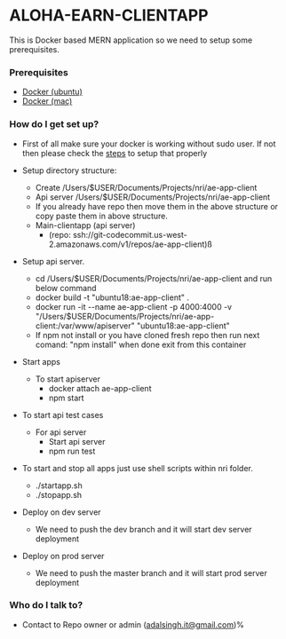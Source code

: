 # ALOHA-EARN-CLIENTAPP #

This is Docker based MERN application so we need to setup some prerequisites.

### Prerequisites ###

* [Docker (ubuntu)](https://docs.docker.com/install/linux/docker-ce/ubuntu)
* [Docker (mac)](https://docs.docker.com/docker-for-mac/install)

### How do I get set up? ###
* First of all make sure your docker is working without sudo user. If not then please check the [steps](https://docs.docker.com/install/linux/linux-postinstall/) to setup that properly
* Setup directory structure:
    * Create /Users/$USER/Documents/Projects/nri/ae-app-client
    * Api server /Users/$USER/Documents/Projects/nri/ae-app-client
    * If you already have repo then move them in the above structure or copy paste them in above structure.
    * Main-clientapp (api server)
        * (repo: ssh://git-codecommit.us-west-2.amazonaws.com/v1/repos/ae-app-client)ß

* Setup api server.
    * cd /Users/$USER/Documents/Projects/nri/ae-app-client and run below command
    * docker build -t "ubuntu18:ae-app-client" .
    * docker run -it --name ae-app-client -p 4000:4000 -v "/Users/$USER/Documents/Projects/nri/ae-app-client:/var/www/apiserver" "ubuntu18:ae-app-client"
    * If npm not install or you have cloned fresh repo then run next comand: "npm install" when done exit from this container


* Start apps
    * To start apiserver
        * docker attach ae-app-client
        * npm start

* To start api test cases
    * For api server
        * Start api server
        * npm run test

* To start and stop all apps just use shell scripts within nri folder.
    * ./startapp.sh
    * ./stopapp.sh


* Deploy on dev server
    * We need to push the dev branch and it will start dev server deployment

* Deploy on prod server
    * We need to push the master branch and it will start prod server deployment


### Who do I talk to? ###

* Contact to Repo owner or admin (adalsingh.it@gmail.com)%
